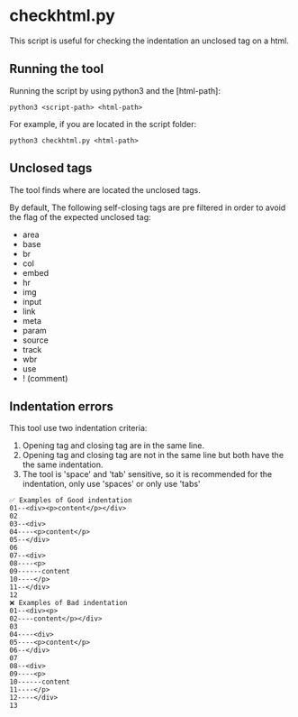# checkhtml.py
This script is useful for checking the indentation an unclosed tag on a html.

## Running the tool
Running the script by using python3 and the [html-path]:
```
python3 <script-path> <html-path>
```
For example, if you are located in the script folder:
```
python3 checkhtml.py <html-path>
```

## Unclosed tags
The tool finds where are located the unclosed tags.

By default, The following self-closing tags are pre filtered in order to avoid the flag of the expected unclosed tag:
* area
* base
* br
* col
* embed
* hr
* img
* input
* link
* meta
* param
* source
* track
* wbr
* use
* ! (comment)

## Indentation errors
This tool use two indentation criteria:
1) Opening tag and closing tag are in the same line.
2) Opening tag and closing tag are not in the same line but both have the the same indentation.
3) The tool is 'space' and 'tab' sensitive, so it is recommended for the indentation, only use 'spaces' or only use 'tabs'
```
✅ Examples of Good indentation
01--<div><p>content</p></div>
02
03--<div>
04----<p>content</p>
05--</div>
06
07--<div>
08----<p>
09------content
10----</p>
11--</div>
12
❌ Examples of Bad indentation
01--<div><p>
02----content</p></div>
03
04----<div>
05----<p>content</p>
06--</div>
07
08--<div>
09----<p>
10------content
11----</p>
12----</div>
13
```